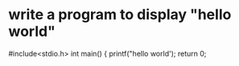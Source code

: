 # write a program to display "hello world"

#include<stdio.h>
int main()
{
printf("hello world'); 
return 0;
